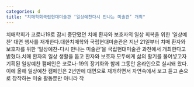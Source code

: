 ```yaml
---
categories: d
title: "치매학회국립현대미술관 ‘일상예찬다시 만나는 미술관’ 개최"
---
```

치매학회가 코로나19로 잠시 중단됐던 치매 환자와 보호자의 일상 회복을 위한 ‘일상예찬’ 대면 행사를 재개한다.대한치매학와 국립현대미술관은 지난 21일부터 치매 환자와 보호자를 위한 ‘일상예찬-다시 만나는 미술관’을 국립현대미술관 과천에서 개최한다고 밝혔다.치매 환자의 일상 생활을 돕고 환자와 보호자 모두에게 삶의 활기를 불어넣고자 기획된 일상예찬 캠페인은 코로나-19의 장기화와 함께 그동안 온라인으로 실시돼 왔다.이에 올해 일상예찬 캠페인은 2년만에 대면으로 재개하면서 자연속에서 보고 듣고 손으로 창작하는 미술 활동뿐만 아니라 작